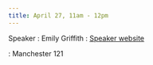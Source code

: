 ```yaml
---
title: April 27, 11am - 12pm
---
```


Speaker
: Emily Griffith
  : [Speaker website](https://sites.google.com/ncsu.edu/emilyhgriffith/)
  
: Manchester 121
